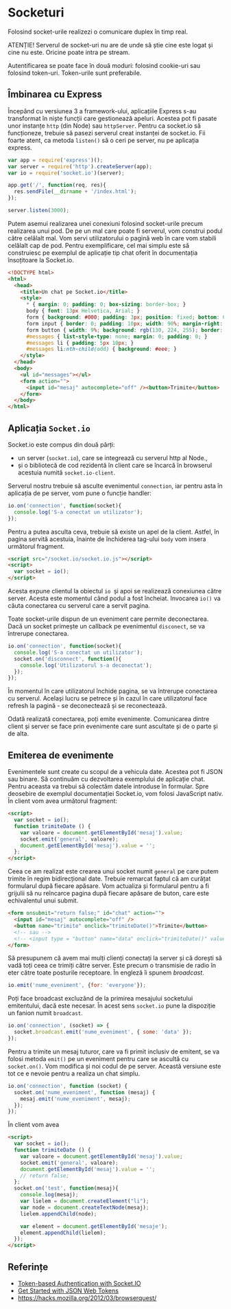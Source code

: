 # Socketuri

Folosind socket-urile realizezi o comunicare duplex în timp real.

ATENȚIE! Serverul de socket-uri nu are de unde să știe cine este logat și cine nu este. Oricine poate intra pe stream.

Autentificarea se poate face în două moduri: folosind cookie-uri sau folosind token-uri. Token-urile sunt preferabile.

## Îmbinarea cu Express

Începând cu versiunea 3 a framework-ului, aplicațiile Express s-au transformat în niște funcții care gestionează apeluri. Acestea pot fi pasate unor instanțe `http` (din Node) sau `httpServer`. Pentru ca socket.io să funcționeze, trebuie să pasezi serverul creat instanței de socket.io. Fii foarte atent, ca metoda `listen()` să o ceri pe server, nu pe aplicația express.

```javascript
var app = require('express')();
var server = require('http').createServer(app);
var io = require('socket.io')(server);

app.get('/', function(req, res){
  res.sendFile(__dirname + '/index.html');
});

server.listen(3000);
```

Putem asemui realizarea unei conexiuni folosind socket-urile precum realizarea unui pod. De pe un mal care poate fi serverul, vom construi podul către celălalt mal.
Vom servi utilizatorului o pagină web în care vom stabili celălalt cap de pod. Pentru exemplificare, cel mai simplu este să construiesc pe exemplul de aplicație tip chat oferit în documentația însoțitoare la Socket.io.

```html
<!DOCTYPE html>
<html>
  <head>
    <title>Un chat pe Socket.io</title>
    <style>
      * { margin: 0; padding: 0; box-sizing: border-box; }
      body { font: 13px Helvetica, Arial; }
      form { background: #000; padding: 3px; position: fixed; bottom: 0; width: 100%; }
      form input { border: 0; padding: 10px; width: 90%; margin-right: .5%; }
      form button { width: 9%; background: rgb(130, 224, 255); border: none; padding: 10px; }
      #messages { list-style-type: none; margin: 0; padding: 0; }
      #messages li { padding: 5px 10px; }
      #messages li:nth-child(odd) { background: #eee; }
    </style>
  </head>
  <body>
    <ul id="messages"></ul>
    <form action="">
      <input id="mesaj" autocomplete="off" /><button>Trimite</button>
    </form>
  </body>
</html>
```

## Aplicația `Socket.io`

Socket.io este compus din două părți:

- un server (`socket.io`), care se integrează cu serverul http al Node.,
- și o bibliotecă de cod rezidentă în client care se încarcă în browserul acestuia numită `socket.io-client`.

Serverul nostru trebuie să asculte evenimentul `connection`, iar pentru asta în aplicația de pe server, vom pune o funcție handler:

```javascript
io.on('connection', function(socket){
  console.log('S-a conectat un utilizator');
});
```

Pentru a putea asculta ceva, trebuie să existe un apel de la client. Astfel, în pagina servită acestuia, înainte de închiderea tag-ului `body` vom insera următorul fragment.

```html
<script src="/socket.io/socket.io.js"></script>
<script>
  var socket = io();
</script>
```

Acesta expune clientul la obiectul `io `și apoi se realizează conexiunea către server. Acesta este momentul când podul a fost încheiat. Invocarea `io()` va căuta conectarea cu serverul care a servit pagina.

Toate socket-urile dispun de un eveniment care permite deconectarea. Dacă un socket primește un callback pe evenimentul `disconect`, se va întrerupe conectarea.

```javascript
io.on('connection', function(socket){
  console.log('S-a conectat un utilizator');
  socket.on('disconnect', function(){
    console.log('Utilizatorul s-a deconectat');
  });
});
```

În momentul în care utilizatorul închide pagina, se va întrerupe conectarea cu serverul. Același lucru se petrece și în cazul în care utilizatorul face refresh la pagină - se deconectează și se reconectează.

Odată realizată conectarea, poți emite evenimente. Comunicarea dintre client și server se face prin evenimente care sunt ascultate și de o parte și de alta.

## Emiterea de evenimente

Evenimentele sunt create cu scopul de a vehicula date. Acestea pot fi JSON sau binare. Să continuăm cu dezvoltarea exemplului de aplicație chat. Pentru aceasta va trebui să colectăm datele introduse în formular. Spre deosebire de exemplul documentației Socket.io, vom folosi JavaScript nativ. În client vom avea următorul fragment:

```html
<script>
  var socket = io();
  function trimiteDate () {
    var valoare = document.getElementById('mesaj').value;
    socket.emit('general', valoare);
    document.getElementById('mesaj').value = '';
  };
</script>
```

Ceea ce am realizat este crearea unui socket numit `general` pe care putem trimite în regim bidirecțional date.
Trebuie remarcat faptul că am curățat formularul după fiecare apăsare.
Vom actualiza și formularul pentru a fi grijulii să nu reîncarce pagina după fiecare apăsare de buton, care este echivalentul unui submit.

```html
<form onsubmit="return false;" id="chat" action="">
  <input id="mesaj" autocomplete="off" />
  <button name="trimite" onclick="trimiteDate()">Trimite</button>
  <!-- sau -->
  <!-- <input type = "button" name="data" onclick="trimiteDate()" value="Trimite"> -->
</form>
```

Să presupunem că avem mai mulți clienți conectați la server și că dorești să vadă toți ceea ce trimiți către server. Este precum o transmisie de radio în eter către toate posturile receptoare. În engleză îi spunem *broadcast*.

```javascript
io.emit('nume_eveniment', {for: 'everyone'});
```

Poți face broadcast excluzând de la primirea mesajului socketului emitentului, dacă este necesar. În acest sens `socket.io` pune la dispoziție un fanion numit `broadcast`.

```javascript
io.on('connection', (socket) => {
  socket.broadcast.emit('nume_eveniment', { some: 'data' });
});
```

Pentru a trimite un mesaj tuturor, care va fi primit inclusiv de emitent, se va folosi metoda `emit()` pe un eveniment pentru care se ascultă cu `socket.on()`. Vom modifica și noi codul de pe server. Această versiune este tot ce e nevoie pentru a realiza un chat simplu.

```javascript
io.on('connection', function (socket) {
  socket.on('nume_eveniment', function (mesaj) {
    mesaj.emit('nume_eveniment', mesaj);
  });
});
```

În client vom avea

```html
<script>
  var socket = io();
  function trimiteDate () {
    var valoare = document.getElementById('mesaj').value;
    socket.emit('general', valoare);
    document.getElementById('mesaj').value = '';
    // return false;
  };
  socket.on('test', function(mesaj){
    console.log(mesaj);
    var lielem = document.createElement("li");
    var node = document.createTextNode(mesaj);
    lielem.appendChild(node);

    var element = document.getElementById('mesaje');
    element.appendChild(lielem);
  });
</script>
```

## Referințe

- [Token-based Authentication with Socket.IO](https://auth0.com/blog/auth-with-socket-io/)
- [Get Started with JSON Web Tokens](https://auth0.com/learn/json-web-tokens/)
- https://hacks.mozilla.org/2012/03/browserquest/
